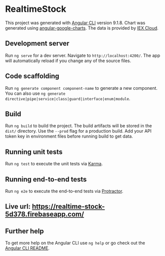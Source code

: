 # RealtimeStock

This project was generated with [Angular CLI](https://github.com/angular/angular-cli) version 9.1.8. Chart was generated using <a href="https://github.com/FERNman/angular-google-charts"> angular-google-charts</a>. The data is provided by <a href="https://iexcloud.io">IEX Cloud</a>.

## Development server

Run `ng serve` for a dev server. Navigate to `http://localhost:4200/`. The app will automatically reload if you change any of the source files.

## Code scaffolding

Run `ng generate component component-name` to generate a new component. You can also use `ng generate directive|pipe|service|class|guard|interface|enum|module`.

## Build

Run `ng build` to build the project. The build artifacts will be stored in the `dist/` directory. Use the `--prod` flag for a production build. Add your API token key in environment files before running build to get data. 

## Running unit tests

Run `ng test` to execute the unit tests via [Karma](https://karma-runner.github.io).

## Running end-to-end tests

Run `ng e2e` to execute the end-to-end tests via [Protractor](http://www.protractortest.org/).

## Live url: https://realtime-stock-5d378.firebaseapp.com/

## Further help

To get more help on the Angular CLI use `ng help` or go check out the [Angular CLI README](https://github.com/angular/angular-cli/blob/master/README.md).

